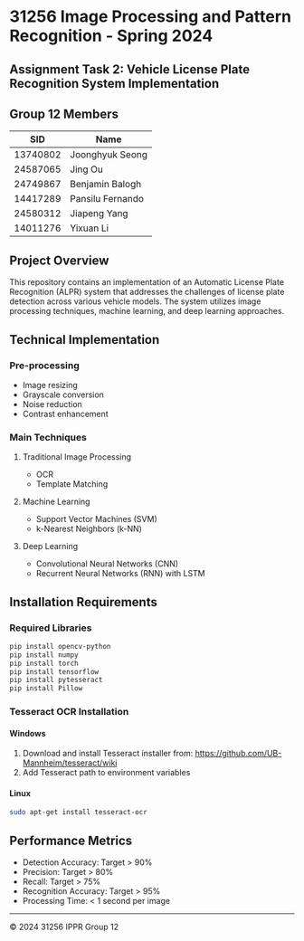 # 31256 Image Processing and Pattern Recognition - Spring 2024
## Assignment Task 2: Vehicle License Plate Recognition System Implementation

## Group 12 Members
| SID | Name |
|-----|------|
| 13740802 | Joonghyuk Seong |
| 24587065 | Jing Ou |
| 24749867 | Benjamin Balogh |
| 14417289 | Pansilu Fernando |
| 24580312 | Jiapeng Yang |
| 14011276 | Yixuan Li |

## Project Overview
This repository contains an implementation of an Automatic License Plate Recognition (ALPR) system that addresses the challenges of license plate detection across various vehicle models. The system utilizes image processing techniques, machine learning, and deep learning approaches.

## Technical Implementation

### Pre-processing
- Image resizing
- Grayscale conversion
- Noise reduction
- Contrast enhancement

### Main Techniques
1. Traditional Image Processing
   - OCR
   - Template Matching

2. Machine Learning
   - Support Vector Machines (SVM)
   - k-Nearest Neighbors (k-NN)

3. Deep Learning
   - Convolutional Neural Networks (CNN)
   - Recurrent Neural Networks (RNN) with LSTM

## Installation Requirements

### Required Libraries
```bash
pip install opencv-python
pip install numpy
pip install torch
pip install tensorflow
pip install pytesseract
pip install Pillow
```

### Tesseract OCR Installation
#### Windows
1. Download and install Tesseract installer from: https://github.com/UB-Mannheim/tesseract/wiki
2. Add Tesseract path to environment variables

#### Linux
```bash
sudo apt-get install tesseract-ocr
```

## Performance Metrics
- Detection Accuracy: Target > 90%
- Precision: Target > 80%
- Recall: Target > 75%
- Recognition Accuracy: Target > 95%
- Processing Time: < 1 second per image

---
© 2024 31256 IPPR Group 12
